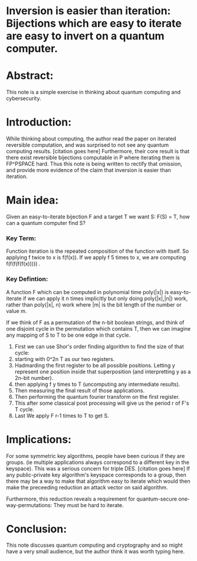 # Inversion is easier than iteration: Bijections which are easy to iterate are easy to invert on a quantum computer.

# Abstract:
This note is a simple exercise in thinking about quantum computing and cybersecurity.

# Introduction:
While thinking about computing, the author read the paper on iterated reversible computation, 
and was surprised to not see any quantum computing results. [citation goes here]
Furthermore, their core result is that there exist reversible bijections computable in P where iterating them is FP^PSPACE hard.
Thus this note is being written to rectify that omission,
and provide more evidence of the claim that inversion is easier than iteration.

# Main idea:
Given an easy-to-iterate bijection F and a target T we want S: F(S) = T, how can a quantum computer find S?

### Key Term:
Function iteration is the repeated composition of the function with itself.
So applying f twice to x is f(f(x)). If we apply f 5 times to x, we are computing f(f(f(f(f(x))))) .

### Key Defintion:
A function F which can be computed in polynomial time poly(|x|)
is easy-to-iterate if we can apply it n times implicitly 
but only doing poly(|x|,|n|) work, rather than poly(|x|, n) work 
where |m| is the bit length of the number or value m. 

If we think of F as a permutation of the n-bit boolean strings,
and think of one disjoint cycle in the permutation which contains T,
then we can imagine any mapping of S to T to be one edge in that cycle.
1. First we can use Shor's order finding algorithm to find the size of that cycle: 
2. starting with 0^2n T as our two registers.
3. Hadmarding the first register to be all possible positions.
Letting y represent one position inside that superposition (and interpretting y as a 2n-bit number).
4. then applying f y times to T (uncomputing any intermediate results).
5. Then measuring the final result of those applications.
6. Then performing the quantum fourier transform on the first register.
7. This after some classical post processing will give us the period r of F's T cycle.
8. Last We apply F r-1 times to T to get S.

# Implications:
For some symmetric key algorithms, people have been curious if they are groups.
(ie multiple applications always correspond to a different key in the keyspace).
This was a serious concern for triple DES. [citation goes here]
If any public-private key algorithm's keyspace corresponds to a group, then
there may be a way to make that algorithm easy to iterate which would then make
the preceeding reduction an attack vector on said algorithm.

Furthermore, this reduction reveals a requirement for quantum-secure one-way-permutations: They must be hard to iterate.

# Conclusion:
This note discusses quantum computing and cryptography and so might have a very small audience, but the author think it was worth typing here.


